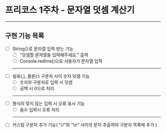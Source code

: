 # 프리코스 1주차 - 문자열 덧셈 계산기
---
## 구현 기능 목록
- [ ] String으로 문자열 입력 받는 기능 <br>
  - [ ] "덧셈할 문자열을 입력해주세요." 출력 <br>
  - [ ] Console.redline()으로 사용자가 문자열 입력 <br>
  ---
- [ ] 쉼표(,), 콜론(:) 구분자 사이 숫자 덧셈 기능 <br>
  - [ ] 숫자와 구분자로 입력 시 덧셈 <br>
  - [ ] 공백 시 0으로 처리 <br>
  ---
- [ ] 형식의 맞지 않는 입력 시 오류 표시 기능 <br>
  - [ ] 음수 입력시 오류 처리 <br>
  ---
- [ ] 커스텀 구분자 추가 기능( "//"와 "\n" 사이의 문자 추출하여 구분자 목록에 추가 )
